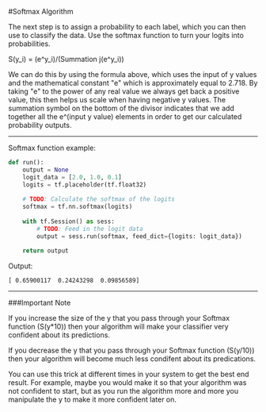 #Softmax Algorithm

The next step is to assign a probability to each label, which you can then use to classify the data. Use the softmax function to turn your logits into probabilities.

S(y_i) = (e^y_i)/(Summation j(e^y_i))

We can do this by using the formula above, which uses the input of y values and the mathematical constant "e" which is approximately equal to 2.718. By taking "e" to the power of any real value we always get back a positive value, this then helps us scale when having negative y values. The summation symbol on the bottom of the divisor indicates that we add together all the e^(input y value) elements in order to get our calculated probability outputs.

***

Softmax function example:

```python
def run():
    output = None
    logit_data = [2.0, 1.0, 0.1]
    logits = tf.placeholder(tf.float32)
    
    # TODO: Calculate the softmax of the logits
    softmax = tf.nn.softmax(logits)
    
    with tf.Session() as sess:
        # TODO: Feed in the logit data
        output = sess.run(softmax, feed_dict={logits: logit_data})

    return output
```

Output:

```
[ 0.65900117  0.24243298  0.09856589]
```

***

###Important Note

If you increase the size of the y that you pass through your Softmax function (S(y*10)) then your algorithm will make your classifier very confident about its predictions.

If you decrease the y that you pass through your Softmax function (S(y/10)) then your algorithm will become much less condifent about its predications.

You can use this trick at different times in your system to get the best end result. For example, maybe you would make it so that your algorithm was not confident to start, but as you run the algorithm more and more you manipulate the y to make it more confident later on.
